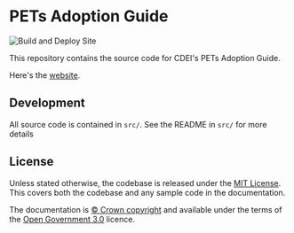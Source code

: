 # PETs Adoption Guide

![Build and Deploy Site](https://github.com/CDEIUK/pets-adoption-guide/workflows/Build%20and%20Deploy%20Site/badge.svg)

This repository contains the source code for CDEI's PETs Adoption Guide.

Here's the [website][site].

## Development

All source code is contained in `src/`. See the README in `src/` for more details

## License

Unless stated otherwise, the codebase is released under the [MIT License][mit-license]. This covers both the codebase and any sample code in the documentation.

The documentation is [© Crown copyright][crown-copyright] and available under the terms of the [Open Government 3.0][ogl] licence.

[site]: https://cdeiuk.github.io/pets-adoption-guide/
[mit-license]: https://github.com/CDEIUK/pets-adoption-guide/blob/master/LICENSE
[crown-copyright]: http://www.nationalarchives.gov.uk/information-management/re-using-public-sector-information/uk-government-licensing-framework/crown-copyright/
[ogl]: http://www.nationalarchives.gov.uk/doc/open-government-licence/version/3/
